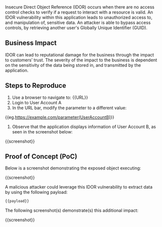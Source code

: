 Insecure Direct Object Reference (IDOR) occurs when there are no access control checks to verify if a request to interact with a resource is valid. An IDOR vulnerability within this application leads to unauthorized access to, and manipulation of, sensitive data. An attacker is able to bypass access controls, by retrieving another user's Globally Unique Identifier (GUID).

## Business Impact

IDOR can lead to reputational damage for the business through the impact to customers’ trust. The severity of the impact to the business is dependent on the sensitivity of the data being stored in, and transmitted by the application.

## Steps to Reproduce

1. Use a browser to navigate to: {{URL}}
1. Login to User Account A
1. In the URL bar, modify the parameter to a different value:

{{eg.<https://example.com/parameter(UserAccountB)>}}

1. Observe that the application displays information of User Account B, as seen in the screenshot below:  

{{screenshot}}

## Proof of Concept (PoC)

Below is a screenshot demonstrating the exposed object executing:

{{screenshot}}

A malicious attacker could leverage this IDOR vulnerability to extract data by using the following payload:  
  
``` bash
{{payload}}
```

The following screenshot(s) demonstrate(s) this additional impact:

{{screenshot}}
